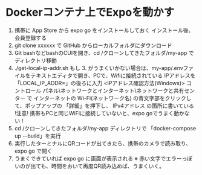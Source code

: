 # Dockerコンテナ上でExpoを動かす


1. 携帯に App Store から expo go をインストールしておく
   インストール後、会員登録する 
2. git clone xxxxxx で GitHub からローカルフォルダにダウンロード
3. Git bashなどbashのCUIを開き、cd /クローンしてきたフォルダ/my-app でディレクトリ移動
4. ./get-local-ip-addr.sh
   もし 3. がうまくいかない場合は、my-app/.envファイルをテキストエディタで開き、PCで、Wifiに接続されている
   IPアドレスを 「LOCAL_IP_ADDR=」の後ろに入力
   <IPアドレス確認方法(Windows)>
   コントロール パネル\ネットワークとインターネット\ネットワークと共有センター で
   インターネットの Wi-Fi(ネットワーク名) の青文字部をクリックして、ポップアップの 「詳細」を押下し、
   IPv4アドレス の箇所に書いている
   !注意! 携帯もPCと同じWiFiに接続していないと、expo goでうまく動かない！
5. cd /クローンしてきたフォルダ/my-app ディレクトリで 「docker-compose up --build」を実行
6. 実行したターミナルにQRコードが出てきたら、携帯のカメラで読み取り、expo go で開く
7. うまくできていれば expo go に画面が表示される
   ※ 赤い文字でエラーっぽいのが出ても、時間をおいて再度QR読み込めば、うまくいく。


